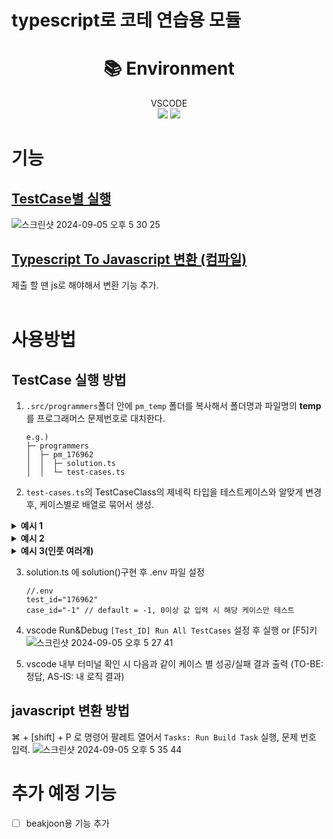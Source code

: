 # typescript로 코테 연습용 모듈

<div align=center><h1>📚 Environment</h1></div>
<div align=center>
  VSCODE
  </br>
  <img src="https://img.shields.io/badge/node.js-339933?style=for-the-badge&logo=Node.js&logoColor=white">
  <img src="https://img.shields.io/badge/typescript-3178C6?style=for-the-badge&logo=TypeScript&logoColor=white">
</div>

# 기능

## [TestCase별 실행](#TestCase-실행-방법)

![스크린샷 2024-09-05 오후 5 30 25](https://github.com/user-attachments/assets/f91255c4-cc0b-4698-939c-53511de435f9)

## [Typescript To Javascript 변환 (컴파일)](#javascript-변환-방법)

제출 할 땐 js로 해야해서 변환 기능 추가.
</br>
</br>

# 사용방법

## TestCase 실행 방법

1. `.src/programmers`폴더 안에 `pm_temp` 폴더를 복사해서 폴더명과 파일명의 **temp**를 프로그래머스 문제번호로 대치한다.
   ```
   e.g.)
   ├─ programmers
   │  ├─ pm_176962
   │  │  ├─ solution.ts
   │  │  └─ test-cases.ts
   ```
2. `test-cases.ts`의 TestCaseClass의 제네릭 타입을 테스트케이스와 알맞게 변경 후, 케이스별로 배열로 묶어서 생성.

<div>
  <div>
  <details>
    <summary><b>예시 1</b></summary>

| input   | result |
| :------ | :----- |
| 1 2     | 2      |
| 1 2 3 4 | 4      |

```typescript
export const testCase = new TestCaseClass<number[], number>(
  [[1, 2], 2],
  [[1, 2, 3, 4], 4]
);
```

  </details>
  </div>
  <details>
  <summary><b>예시 2</b></summary>

| plans (string[][])                                                                                               | result (string[])                           |
| :--------------------------------------------------------------------------------------------------------------- | :------------------------------------------ |
| [["korean", "11:40", "30"], ["english", "12:10", "20"], ["math", "12:30", "40"]]                                 | ["korean", "english", "math"]               |
| [["science", "12:40", "50"], ["music", "12:20", "40"], ["history", "14:00", "30"], ["computer", "12:30", "100"]] | ["science", "history", "computer", "music"] |
| [["aaa", "12:00", "20"], ["bbb", "12:10", "30"], ["ccc", "12:40", "10"]]                                         | ["bbb", "ccc", "aaa"]                       |

```typescript
export const testCase = new TestCaseClass<string[][], string[]>(
  [
    [
      ["korean", "11:40", "30"],
      ["english", "12:10", "20"],
      ["math", "12:30", "40"],
    ],
    ["korean", "english"],
  ],
  [
    [
      ["science", "12:40", "50"],
      ["music", "12:20", "40"],
      ["history", "14:00", "30"],
      ["computer", "12:30", "100"],
    ],
    ["science", "history", "computer", "music"],
  ],
  [
    [
      ["aaa", "12:00", "20"],
      ["bbb", "12:10", "30"],
      ["ccc", "12:40", "10"],
    ],
    ["bbb", "ccc", "aaa"],
  ]
);
```

  </details>
  <details>
  <summary><b>예시 3(인풋 여러개)</b></summary>

| n   | info                    | result                  |
| :-- | :---------------------- | :---------------------- |
| 5   | [2,1,1,1,0,0,0,0,0,0,0] | [0,2,2,0,1,0,0,0,0,0,0] |
| 1   | [1,0,0,0,0,0,0,0,0,0,0] | [-1]                    |
| 9   | [0,0,1,2,0,1,1,1,1,1,1] | [1,1,2,0,1,2,2,0,0,0,0] |
| 10  | [0,0,0,0,0,0,0,0,3,4,3] | [1,1,1,1,1,1,1,1,0,0,2] |

```typescript
export type InputType = { n: number; info: number[] };
export const testCase = new TestCaseClass<InputType, number[]>(
  [
    { n: 5, info: [2, 1, 1, 1, 0, 0, 0, 0, 0, 0, 0] },
    [0, 2, 2, 0, 1, 0, 0, 0, 0, 0, 0],
  ],
  [{ n: 1, info: [1, 0, 0, 0, 0, 0, 0, 0, 0, 0, 0] }, [-1]],
  [
    { n: 9, info: [0, 0, 1, 2, 0, 1, 1, 1, 1, 1, 1] },
    [1, 1, 2, 0, 1, 2, 2, 0, 0, 0, 0],
  ],
  [
    { n: 10, info: [0, 0, 0, 0, 0, 0, 0, 0, 3, 4, 3] },
    [1, 1, 1, 1, 1, 1, 1, 1, 0, 0, 2],
  ]
);
```

  </details>
</div>

3. solution.ts 에 solution()구현 후 .env 파일 설정
   ```
   //.env
   test_id="176962"
   case_id="-1" // default = -1, 0이상 값 입력 시 해당 케이스만 테스트
   ```
4. vscode Run&Debug `[Test_ID] Run All TestCases` 설정 후 실행 or [F5]키
   ![스크린샷 2024-09-05 오후 5 27 41](https://github.com/user-attachments/assets/632a693b-1876-4c67-b839-b617a64d580f)

5. vscode 내부 터미널 확인 시 다음과 같이 케이스 별 성공/실패 결과 출력 (TO-BE: 정답, AS-IS: 내 로직 결과)

## javascript 변환 방법

⌘ + [shift] + P 로 명령어 팔레트 열어서 `Tasks: Run Build Task` 실행, 문제 번호 입력.
![스크린샷 2024-09-05 오후 5 35 44](https://github.com/user-attachments/assets/72904c51-e7a4-4750-be0a-9793aea63c49)

# 추가 예정 기능

- [ ] beakjoon용 기능 추가
